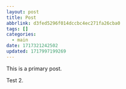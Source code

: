 ```yaml
---
layout: post
title: Post
abbrlink: d3fed5296f014dccbc4ec271fa26cba0
tags: []
categories:
  - main
date: 1717321242502
updated: 1717997199269
---
```


This is a primary post.

Test 2.
